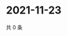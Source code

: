 # 2021-11-23

共 0 条

<!-- BEGIN WEIBO -->
<!-- 最后更新时间 Tue Nov 23 2021 14:13:46 GMT+0800 (China Standard Time) -->

<!-- END WEIBO -->
